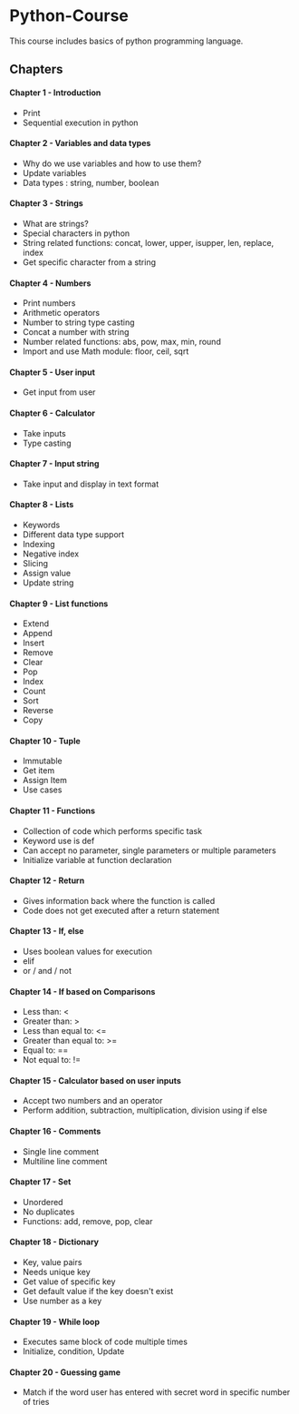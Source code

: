 # Python-Course

This course includes basics of python programming language.

## Chapters

#### Chapter 1 - Introduction

- Print
- Sequential execution in python

#### Chapter 2 - Variables and data types

- Why do we use variables and how to use them?
- Update variables
- Data types : string, number, boolean

#### Chapter 3 - Strings

- What are strings?
- Special characters in python
- String related functions: concat, lower, upper, isupper, len, replace, index
- Get specific character from a string

#### Chapter 4 - Numbers

- Print numbers
- Arithmetic operators
- Number to string type casting
- Concat a number with string
- Number related functions: abs, pow, max, min, round
- Import and use Math module: floor, ceil, sqrt

#### Chapter 5 - User input

- Get input from user

#### Chapter 6 - Calculator

- Take inputs
- Type casting

#### Chapter 7 - Input string

- Take input and display in text format

#### Chapter 8 - Lists

- Keywords
- Different data type support
- Indexing
- Negative index
- Slicing
- Assign value
- Update string

#### Chapter 9 - List functions

- Extend
- Append
- Insert
- Remove
- Clear
- Pop
- Index
- Count
- Sort
- Reverse
- Copy

#### Chapter 10 - Tuple

- Immutable
- Get item
- Assign Item
- Use cases

#### Chapter 11 - Functions

- Collection of code which performs specific task
- Keyword use is def
- Can accept no parameter, single parameters or multiple parameters
- Initialize variable at function declaration

#### Chapter 12 - Return

- Gives information back where the function is called
- Code does not get executed after a return statement

#### Chapter 13 - If, else

- Uses boolean values for execution
- elif
- or / and / not

#### Chapter 14 - If based on Comparisons

- Less than: <
- Greater than: >
- Less than equal to: <=
- Greater than equal to: >=
- Equal to: ==
- Not equal to: !=

#### Chapter 15 - Calculator based on user inputs

- Accept two numbers and an operator
- Perform addition, subtraction, multiplication, division using if else

#### Chapter 16 - Comments

- Single line comment
- Multiline line comment

#### Chapter 17 - Set

- Unordered
- No duplicates
- Functions: add, remove, pop, clear

#### Chapter 18 - Dictionary

- Key, value pairs
- Needs unique key
- Get value of specific key
- Get default value if the key doesn't exist
- Use number as a key

#### Chapter 19 - While loop

- Executes same block of code multiple times
- Initialize, condition, Update

#### Chapter 20 - Guessing game

- Match if the word user has entered with secret word in specific number of tries
